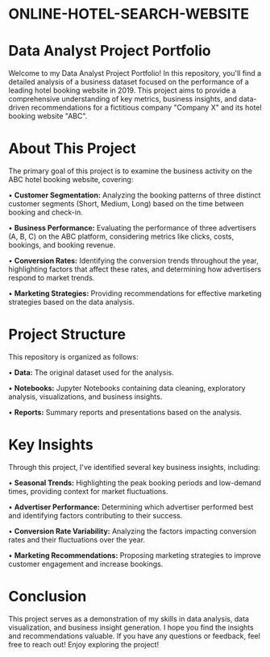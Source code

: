 # ONLINE-HOTEL-SEARCH-WEBSITE

# Data Analyst Project Portfolio

Welcome to my Data Analyst Project Portfolio! In this repository, you'll find a detailed analysis of a business dataset focused on the performance of a leading hotel booking website in 2019. This project aims to provide a comprehensive understanding of key metrics, business insights, and data-driven recommendations for a fictitious company "Company X" and its hotel booking website "ABC".

# About This Project

The primary goal of this project is to examine the business activity on the ABC hotel booking website, covering:

•	**Customer Segmentation:** Analyzing the booking patterns of three distinct customer segments (Short, Medium, Long) based on the time between booking and check-in.

•	**Business Performance:** Evaluating the performance of three advertisers (A, B, C) on the ABC platform, considering metrics like clicks, costs, bookings, and booking revenue.

•	**Conversion Rates:** Identifying the conversion trends throughout the year, highlighting factors that affect these rates, and determining how advertisers respond to market trends.

•	**Marketing Strategies:** Providing recommendations for effective marketing strategies based on the data analysis.

# Project Structure
This repository is organized as follows:

•	**Data:** The original dataset used for the analysis.

•	**Notebooks:** Jupyter Notebooks containing data cleaning, exploratory analysis, visualizations, and business insights.

•	**Reports:** Summary reports and presentations based on the analysis.

# Key Insights
Through this project, I've identified several key business insights, including:

•	**Seasonal Trends:** Highlighting the peak booking periods and low-demand times, providing context for market fluctuations.

•	**Advertiser Performance:** Determining which advertiser performed best and identifying factors contributing to their success.

•	**Conversion Rate Variability:** Analyzing the factors impacting conversion rates and their fluctuations over the year.

•	**Marketing Recommendations:** Proposing marketing strategies to improve customer engagement and increase bookings.

# Conclusion
This project serves as a demonstration of my skills in data analysis, data visualization, and business insight generation. I hope you find the insights and recommendations valuable. If you have any questions or feedback, feel free to reach out!
Enjoy exploring the project!


